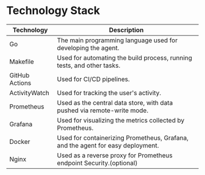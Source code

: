 # Technology Stack

| Technology     | Description                                                                     |
|----------------|---------------------------------------------------------------------------------|
| Go             | The main programming language used for developing the agent.                    |
| Makefile       | Used for automating the build process, running tests, and other tasks.          |
| GitHub Actions | Used for CI/CD pipelines.                                                       |
| ActivityWatch  | Used for tracking the user's activity.                                          |
| Prometheus     | Used as the central data store, with data pushed via remote-write mode.         |
| Grafana        | Used for visualizing the metrics collected by Prometheus.                       |
| Docker         | Used for containerizing Prometheus, Grafana, and the agent for easy deployment. |
| Nginx          | Used as a reverse proxy for Prometheus endpoint Security.(optional)             |                                                  